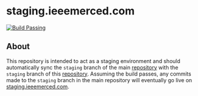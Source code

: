# staging.ieeemerced.com

[![Build Passing](https://github.com/IEEEMerced/staging.ieeemerced.com/actions/workflows/deploy-staging.yml/badge.svg?branch=staging)](https://github.com/IEEEMerced/staging.ieeemerced.com/actions/workflows/deploy-staging.yml)

## About
This repository is intended to act as a staging environment and should automatically sync the `staging` branch of the main [repository](https://github.com/IEEEMerced/ieeemerced.com/tree/staging) with the `staging` branch of this [repository](https://github.com/IEEEMerced/staging.ieeemerced.com/tree/staging). Assuming the build passes, any commits made to the `staging` branch in the main repository will eventually go live on [staging.ieeemerced.com](https://staging.ieeemerced.com/).